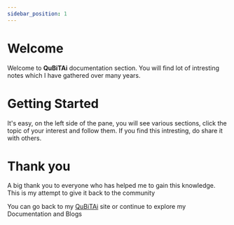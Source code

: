 ```yaml
---
sidebar_position: 1
---
```


# Welcome

Welcome to **QuBiTAi** documentation section. You will find lot of intresting notes which I have gathered over many years.

# Getting Started

It's easy, on the left side of the pane, you will see various sections, click the topic of your interest and follow them. If you find this intresting, do share it with others.



# Thank you

A big thank you to everyone who has helped me to gain this knowledge. This is my attempt to give it back to the community

You can go back to my [QuBiTAi](https://qubitai.in) site or continue to explore my Documentation and Blogs